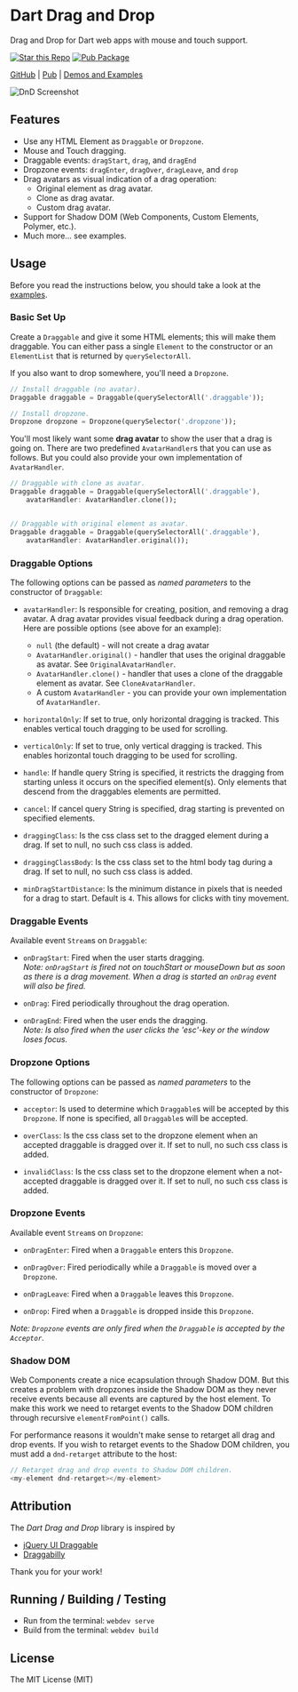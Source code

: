 # Dart Drag and Drop

Drag and Drop for Dart web apps with mouse and touch support.

[![Star this Repo](https://img.shields.io/github/stars/marcojakob/dart-dnd.svg?style=flat-square)](https://github.com/marcojakob/dart-dnd)
[![Pub Package](https://img.shields.io/pub/v/dnd.svg?style=flat-square)](https://pub.dartlang.org/packages/dnd)

[GitHub](https://github.com/marcojakob/dart-dnd) |
[Pub](https://pub.dartlang.org/packages/dnd) |
[Demos and Examples](https://code.makery.ch/library/dart-drag-and-drop/)

![DnD Screenshot](https://raw.githubusercontent.com/marcojakob/dart-dnd/master/doc/dnd-screenshot.png)

## Features

- Use any HTML Element as `Draggable` or `Dropzone`.
- Mouse and Touch dragging.
- Draggable events: `dragStart`, `drag`, and `dragEnd`
- Dropzone events: `dragEnter`, `dragOver`, `dragLeave`, and `drop`
- Drag avatars as visual indication of a drag operation:
  - Original element as drag avatar.
  - Clone as drag avatar.
  - Custom drag avatar.
- Support for Shadow DOM (Web Components, Custom Elements, Polymer, etc.).
- Much more... see examples.

## Usage

Before you read the instructions below, you should take a look at the
[examples](https://code.makery.ch/library/dart-drag-and-drop/).

### Basic Set Up

Create a `Draggable` and give it some HTML elements; this will make them
draggable. You can either pass a single `Element` to the constructor or an
`ElementList` that is returned by `querySelectorAll`.

If you also want to drop somewhere, you'll need a `Dropzone`.

```dart
// Install draggable (no avatar).
Draggable draggable = Draggable(querySelectorAll('.draggable'));

// Install dropzone.
Dropzone dropzone = Dropzone(querySelector('.dropzone'));
```

You'll most likely want some **drag avatar** to show the user that a drag is
going on. There are two predefined `AvatarHandler`s that you can use as follows.
But you could also provide your own implementation of `AvatarHandler`.

```dart
// Draggable with clone as avatar.
Draggable draggable = Draggable(querySelectorAll('.draggable'),
    avatarHandler: AvatarHandler.clone());


// Draggable with original element as avatar.
Draggable draggable = Draggable(querySelectorAll('.draggable'),
    avatarHandler: AvatarHandler.original());
```

### Draggable Options

The following options can be passed as _named parameters_ to the constructor of
`Draggable`:

- `avatarHandler`: Is responsible for creating, position, and removing a drag
  avatar. A drag avatar provides visual feedback during a drag operation. Here
  are possible options (see above for an example):

  - `null` (the default) - will not create a drag avatar
  - `AvatarHandler.original()` - handler that uses the original
    draggable as avatar. See `OriginalAvatarHandler`.
  - `AvatarHandler.clone()` - handler that uses a clone of the draggable
    element as avatar. See `CloneAvatarHandler`.
  - A custom `AvatarHandler` - you can provide your own implementation of
    `AvatarHandler`.

- `horizontalOnly`: If set to true, only horizontal dragging is tracked.
  This enables vertical touch dragging to be used for scrolling.

- `verticalOnly`: If set to true, only vertical dragging is tracked.
  This enables horizontal touch dragging to be used for scrolling.

- `handle`: If handle query String is specified, it restricts the dragging from
  starting unless it occurs on the specified element(s). Only elements that
  descend from the draggables elements are permitted.

- `cancel`: If cancel query String is specified, drag starting is prevented on
  specified elements.

- `draggingClass`: Is the css class set to the dragged element
  during a drag. If set to null, no such css class is added.

- `draggingClassBody`: Is the css class set to the html body tag
  during a drag. If set to null, no such css class is added.

- `minDragStartDistance`: Is the minimum distance in pixels that is needed
  for a drag to start. Default is `4`. This allows for clicks with tiny movement.

### Draggable Events

Available event `Stream`s on `Draggable`:

- `onDragStart`: Fired when the user starts dragging.  
  _Note: `onDragStart` is fired not on touchStart or mouseDown but as
  soon as there is a drag movement. When a drag is started an `onDrag` event
  will also be fired._

- `onDrag`: Fired periodically throughout the drag operation.

- `onDragEnd`: Fired when the user ends the dragging.  
  _Note: Is also fired when the user clicks the 'esc'-key or the window loses focus._

### Dropzone Options

The following options can be passed as _named parameters_ to the constructor of
`Dropzone`:

- `acceptor`: Is used to determine which `Draggable`s will be accepted by
  this `Dropzone`. If none is specified, all `Draggable`s will be accepted.

- `overClass`: Is the css class set to the dropzone element when an accepted
  draggable is dragged over it. If set to null, no such css class is added.

- `invalidClass`: Is the css class set to the dropzone element when a not-accepted
  draggable is dragged over it. If set to null, no such css class is added.

### Dropzone Events

Available event `Stream`s on `Dropzone`:

- `onDragEnter`: Fired when a `Draggable` enters this `Dropzone`.

- `onDragOver`: Fired periodically while a `Draggable` is moved over a `Dropzone`.

- `onDragLeave`: Fired when a `Draggable` leaves this `Dropzone`.

- `onDrop`: Fired when a `Draggable` is dropped inside this `Dropzone`.

_Note: `Dropzone` events are only fired when the `Draggable` is accepted by
the `Acceptor`._

### Shadow DOM

Web Components create a nice ecapsulation through Shadow DOM. But this creates
a problem with dropzones inside the Shadow DOM as they never receive events
because all events are captured by the host element. To make this work we need
to retarget events to the Shadow DOM children through recursive
`elementFromPoint()` calls.

For performance reasons it wouldn't make sense to retarget all drag and drop
events. If you wish to retarget events to the Shadow DOM children, you must add
a `dnd-retarget` attribute to the host:

```dart
// Retarget drag and drop events to Shadow DOM children.
<my-element dnd-retarget></my-element>
```

## Attribution

The _Dart Drag and Drop_ library is inspired by

- [jQuery UI Draggable](http://jqueryui.com/draggable/)
- [Draggabilly](https://draggabilly.desandro.com/)

Thank you for your work!

## Running / Building / Testing

- Run from the terminal: `webdev serve`
- Build from the terminal: `webdev build`

## License

The MIT License (MIT)
